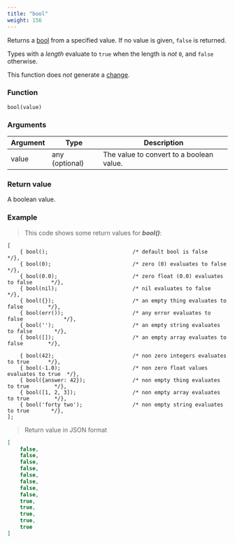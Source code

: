 ```yaml
---
title: "bool"
weight: 156
---
```


Returns a [bool](../../data-types/bool) from a specified value.
If no value is given, `false` is returned.

Types with a *length* evaluate to `true` when the length is *not* `0`, and `false` otherwise.

This function does *not* generate a [change](../../overview/changes).

### Function

`bool(value)`

### Arguments

Argument | Type | Description
-------- | ---- | -----------
value | any (optional) | The value to convert to a boolean value.

### Return value

A boolean value.

### Example

> This code shows some return values for ***bool()***:

```thingsdb,json_response
[
    { bool();                           /* default bool is false                    */},
    { bool(0);                          /* zero (0) evaluates to false              */},
    { bool(0.0);                        /* zero float (0.0) evaluates to false      */},
    { bool(nil);                        /* nil evaluates to false                   */},
    { bool({});                         /* an empty thing evaluates to false        */},
    { bool(err());                      /* any error evaluates to false             */},
    { bool('');                         /* an empty string evaluates to false       */},
    { bool([]);                         /* an empty array evaluates to false        */},

    { bool(42);                         /* non zero integers evaluates to true      */},
    { bool(-1.0);                       /* non zero float values evaluates to true  */},
    { bool({answer: 42});               /* non empty thing evaluates to true        */},
    { bool([1, 2, 3]);                  /* non empty array evaluates to true        */},
    { bool('forty two');                /* non empty string evaluates to true       */},
];
```

> Return value in JSON format

```json
[
    false,
    false,
    false,
    false,
    false,
    false,
    false,
    false,
    true,
    true,
    true,
    true,
    true
]
```
